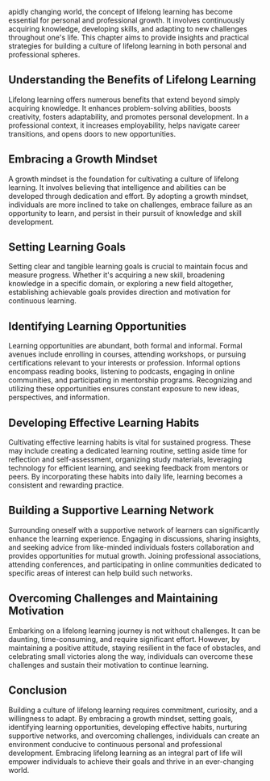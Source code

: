 
apidly changing world, the concept of lifelong learning has become essential for personal and professional growth. It involves continuously acquiring knowledge, developing skills, and adapting to new challenges throughout one's life. This chapter aims to provide insights and practical strategies for building a culture of lifelong learning in both personal and professional spheres.

Understanding the Benefits of Lifelong Learning
-----------------------------------------------

Lifelong learning offers numerous benefits that extend beyond simply acquiring knowledge. It enhances problem-solving abilities, boosts creativity, fosters adaptability, and promotes personal development. In a professional context, it increases employability, helps navigate career transitions, and opens doors to new opportunities.

Embracing a Growth Mindset
--------------------------

A growth mindset is the foundation for cultivating a culture of lifelong learning. It involves believing that intelligence and abilities can be developed through dedication and effort. By adopting a growth mindset, individuals are more inclined to take on challenges, embrace failure as an opportunity to learn, and persist in their pursuit of knowledge and skill development.

Setting Learning Goals
----------------------

Setting clear and tangible learning goals is crucial to maintain focus and measure progress. Whether it's acquiring a new skill, broadening knowledge in a specific domain, or exploring a new field altogether, establishing achievable goals provides direction and motivation for continuous learning.

Identifying Learning Opportunities
----------------------------------

Learning opportunities are abundant, both formal and informal. Formal avenues include enrolling in courses, attending workshops, or pursuing certifications relevant to your interests or profession. Informal options encompass reading books, listening to podcasts, engaging in online communities, and participating in mentorship programs. Recognizing and utilizing these opportunities ensures constant exposure to new ideas, perspectives, and information.

Developing Effective Learning Habits
------------------------------------

Cultivating effective learning habits is vital for sustained progress. These may include creating a dedicated learning routine, setting aside time for reflection and self-assessment, organizing study materials, leveraging technology for efficient learning, and seeking feedback from mentors or peers. By incorporating these habits into daily life, learning becomes a consistent and rewarding practice.

Building a Supportive Learning Network
--------------------------------------

Surrounding oneself with a supportive network of learners can significantly enhance the learning experience. Engaging in discussions, sharing insights, and seeking advice from like-minded individuals fosters collaboration and provides opportunities for mutual growth. Joining professional associations, attending conferences, and participating in online communities dedicated to specific areas of interest can help build such networks.

Overcoming Challenges and Maintaining Motivation
------------------------------------------------

Embarking on a lifelong learning journey is not without challenges. It can be daunting, time-consuming, and require significant effort. However, by maintaining a positive attitude, staying resilient in the face of obstacles, and celebrating small victories along the way, individuals can overcome these challenges and sustain their motivation to continue learning.

Conclusion
----------

Building a culture of lifelong learning requires commitment, curiosity, and a willingness to adapt. By embracing a growth mindset, setting goals, identifying learning opportunities, developing effective habits, nurturing supportive networks, and overcoming challenges, individuals can create an environment conducive to continuous personal and professional development. Embracing lifelong learning as an integral part of life will empower individuals to achieve their goals and thrive in an ever-changing world.
